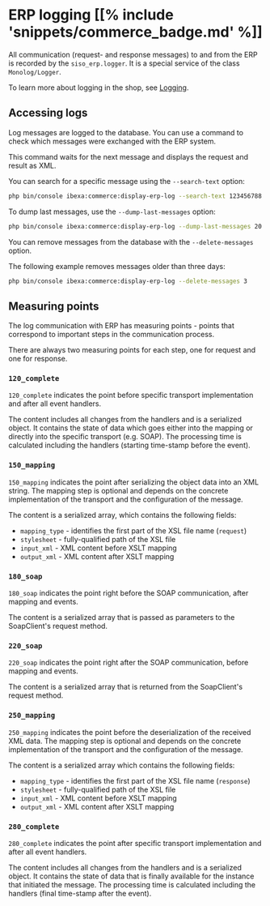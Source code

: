 # ERP logging [[% include 'snippets/commerce_badge.md' %]]

All communication (request- and response messages) to and from the ERP is recorded by the `siso_erp.logger`.
It is a special service of the class `Monolog/Logger`.

To learn more about logging in the shop, see [Logging](../logging/logging.md).

## Accessing logs

Log messages are logged to the database.
You can use a command to check which messages were exchanged with the ERP system.

This command waits for the next message and displays the request and result as XML.

You can search for a specific message using the `--search-text` option:

``` bash
php bin/console ibexa:commerce:display-erp-log --search-text 123456788
```

To dump last messages, use the `--dump-last-messages` option:

``` bash
php bin/console ibexa:commerce:display-erp-log --dump-last-messages 20 > /tmp/erp_messages.txt
```

You can remove messages from the database with the `--delete-messages` option.

The following example removes messages older than three days:

``` bash
php bin/console ibexa:commerce:display-erp-log --delete-messages 3
```

## Measuring points

The log communication with ERP has measuring points - points that correspond to important steps in the communication process.

There are always two measuring points for each step, one for request and one for response.

### `120_complete`

`120_complete` indicates the point before specific transport implementation and after all event handlers.

The content includes all changes from the handlers and is a serialized object.
It contains the state of data which goes either into the mapping or directly into the specific transport (e.g. SOAP).
The processing time is calculated including the handlers (starting time-stamp before the event).

### `150_mapping`

`150_mapping` indicates the point after serializing the object data into an XML string.
The mapping step is optional and depends on the concrete implementation of the transport and the configuration of the message.

The content is a serialized array, which contains the following fields:

- `mapping_type` - identifies the first part of the XSL file name (`request`)
- `stylesheet` - fully-qualified path of the XSL file
- `input_xml` - XML content before XSLT mapping
- `output_xml` - XML content after XSLT mapping

### `180_soap`

`180_soap` indicates the point right before the SOAP communication, after mapping and events.

The content is a serialized array that is passed as parameters to the SoapClient's request method.

### `220_soap`

`220_soap` indicates the point right after the SOAP communication, before mapping and events.

The content is a serialized array that is returned from the SoapClient's request method.

### `250_mapping`

`250_mapping` indicates the point before the deserialization of the received XML data.
The mapping step is optional and depends on the concrete implementation of the transport and the configuration of the message.

The content is a serialized array which contains the following fields:

- `mapping_type` - identifies the first part of the XSL file name (`response`)
- `stylesheet` - fully-qualified path of the XSL file
- `input_xml` - XML content before XSLT mapping
- `output_xml` - XML content after XSLT mapping

### `280_complete`

`280_complete` indicates the point after specific transport implementation and after all event handlers.

The content includes all changes from the handlers and is a serialized object.
It contains the state of data that is finally available for the instance that initiated the message.
The processing time is calculated including the handlers (final time-stamp after the event).
